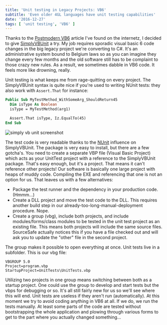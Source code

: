 ```yaml
---
title: 'Unit testing in Legacy Projects: VB6'
subtitle: 'Even older 4GL languages have unit testing capabilities'
date: '2016-12-27'
tags: [ 'unit testing', 'VB6' ]
---
```


Thanks to the [Postmodern VB6](https://ihadthisideaonce.com/2015/05/13/postmodern-vb6-a-quick-start-with-simplyvbunit/) article I've found on the internetz, I decided to give [SimplyVBUnit](simplyvbunit.sourceforge.net) a try. My job requires sporadic visual basic 6 code changes in the big legacy project we're converting to C#. It's an administrative system bound to Belgium laws so as you can imagine they change every few months and the old software still has to be complaint to those crazy new rules. As a result, we sometimes dabble in VB6 code. It feels more like drowning, really. 

Unit testing is what keeps me from rage-quitting on every project. The SimplyVBUnit syntax is quite nice if you're used to writing NUnit tests: they also work with `Assert.That` for instance:

```vb
Public Sub MyTestMethod_WithSomeArg_ShouldReturn45
  Dim isType As Boolean
  isType = MyTestMethod(arg1)

  Assert.That isType, Iz.EqualTo(45)
End Sub
```

![simply vb unit screenshot](/img/simplyvbunit.png)


The test code is very readable thanks to the [NUnit](https://nunit.org/index.php?p=documentation) influence on SimplyVBUnit. The package is very easy to install, but there are a few gotcha's. 
You need to create a separate VBP file (Visual Basic Project) which acts as your UnitTest project with a reference to the SimplyVBUnit package. That's easy enough, but it's a project. That means it can't reference other projects! Our software is basically one large project with heaps of muddy code. Compiling the EXE and referencing that one is not an option for us. That leaves us with a few alternatives:

- Package the test runner and the dependency in your production code. (Hmmm...)
- Create a DLL project and move the test code to the DLL. This requires another build step in our already-too-long-manual-deployment procedure. Nope.
- Create a group (vbg), include both projects, and include modules/forms/class modules to be tested in the unit test project as an existing file. This means both projects will include the same source files. SourceSafe actually notices this if you have a file checked out and will ask you to update the "other" file in the second project. 

The group makes it possible to open everything at once. Unit tests live in a subfolder. This is our vbg file:

```
VBGROUP 5.0
Project=program.vbp
StartupProject=UnitTests\UnitTests.vbp
```

Utilizing two projects in one group means switching between both as a startup project. One could use the group to develop and start tests but the vbps for debugging or so. It's all still fairly new for us so we'll see where this will end. 
Unit tests are useless if they aren't run (automatically). At this moment we try to avoid coding anything in VB6 at all. If we do, we run the tests manually. At least some parts of the code are tested without bootstrapping the whole application and plowing through various forms to get to the part where you actually changed something... 

